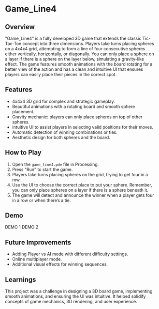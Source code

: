 # Game_Line4

## Overview
"Game_Line4" is a fully developed 3D game that extends the classic Tic-Tac-Toe concept into three dimensions. Players take turns placing spheres on a 4x4x4 grid, attempting to form a line of four consecutive spheres either vertically, horizontally, or diagonally. You can only place a sphere on a layer if there is a sphere on the layer below, simulating a gravity-like effect. The game features smooth animations with the board rotating for a better view of the action and has a clean and intuitive UI that ensures players can easily place their pieces in the correct spot.

## Features
- 4x4x4 3D grid for complex and strategic gameplay.
- Beautiful animations with a rotating board and smooth sphere placement.
- Gravity mechanic: players can only place spheres on top of other spheres.
- Intuitive UI to assist players in selecting valid positions for their moves.
- Automatic detection of winning combinations or ties.
- Aesthetic design for both spheres and the board.

## How to Play
1. Open the `game_line4.pde` file in Processing.
2. Press "Run" to start the game.
3. Players take turns placing spheres on the grid, trying to get four in a row.
4. Use the UI to choose the correct place to put your sphere. Remember, you can only place spheres on a layer if there is a sphere beneath it.
5. The game will detect and announce the winner when a player gets four in a row or when there’s a tie.

## Demo
DEMO 1
DEMO 2

## Future Improvements
- Adding Player vs AI mode with different difficulty settings.
- Online multiplayer mode.
- Additional visual effects for winning sequences.

## Learnings
This project was a challenge in designing a 3D board game, implementing smooth animations, and ensuring the UI was intuitive. It helped solidify concepts of game mechanics, 3D rendering, and user experience.
